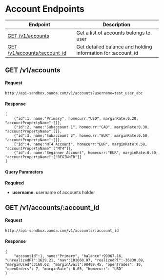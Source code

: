 # Account Endpoints

| Endpoint | Description |
| ---- | ---- |
| [GET /v1/accounts](https://github.com/oanda/apidocs/blob/master/sections/accounts.md#get-v1accounts) | Get a list of accounts belongs to user |
| [GET /v1/accounts/:account_id](https://github.com/oanda/apidocs/blob/master/sections/accounts.md#get-v1accountsaccount_id) | Get detailed balance and holding information for :account_id |

## GET /v1/accounts

#### Request
    http://api-sandbox.oanda.com/v1/accounts?username=test_user_abc

#### Response
    [
        {"id":1, name:"Primary", homecurr:"USD", marginRate:0.20, "accountPropertyName":[]},
        {"id":2, name:"Subaccount 1", homecurr:"CAD", marginRate:0.30, "accountPropertyName":[]},
        {"id":3, name:"Subaccount 2", homecurr:"EUR", marginRate:0.50, "accountPropertyName":[]},
        {"id":4, name:"MT4 Account", homecurr:"EUR", marginRate:0.50, "accountPropertyName":["MT4"]},
        {"id":4, name:"Beginner Account", homecurr:"EUR", marginRate:0.50, "accountPropertyName":["BEGINNER"]}
    ]

#### Query Parameters
**Required**

* **username**: username of accounts holder


## GET /v1/accounts/:account_id
#### Request
    http://api-sandbox.oanda.com/v1/accounts/:account_id

#### Response
    {
        "accountId":1, name:"Primary", "balance":99967.16, "unrealizedPl":1629.21, "nav":101660.07, "realizedPl":-36830.09, "marginUsed":3160.62, "marginAvail":98499.45, "openTrades": 10, "openOrders": 7, "marginRate": 0.05, "homecurr": "USD" 
    }




